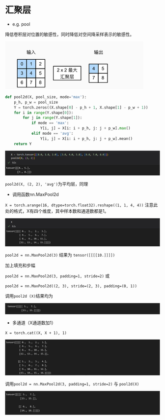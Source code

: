 # 汇聚层

- e.g. pool

降低卷积层对位置的敏感性，同时降低对空间降采样表示的敏感性。

![Untitled](%E6%B1%87%E8%81%9A%E5%B1%82%2011d738809ec14b5880ccd6178b825ff4/Untitled.png)

```python
def pool2d(X, pool_size, mode='max'):
    p_h, p_w = pool_size
    Y = torch.zeros((X.shape[0] - p_h + 1, X.shape[1] - p_w + 1))
    for i in range(Y.shape[0]):
        for j in range(Y.shape[1]):
            if mode == 'max':
                Y[i, j] = X[i: i + p_h, j: j + p_w].max()
            elif mode == 'avg':
                Y[i, j] = X[i: i + p_h, j: j + p_w].mean()
    return Y
```

![Untitled](%E6%B1%87%E8%81%9A%E5%B1%82%2011d738809ec14b5880ccd6178b825ff4/Untitled%201.png)

`pool2d(X, (2, 2), 'avg')`为平均层，同理

- 调用函数nn.MaxPool2d

`X = torch.arange(16, dtype=torch.float32).reshape((1, 1, 4, 4))` 注意此处的格式，X有四个维度，其中样本数和通道数都是1。

![Untitled](%E6%B1%87%E8%81%9A%E5%B1%82%2011d738809ec14b5880ccd6178b825ff4/Untitled%202.png)

`pool2d = nn.MaxPool2d(3)` 结果为 `tensor([[[[10.]]]])`

加上填充和步幅

`pool2d = nn.MaxPool2d(3, padding=1, stride=2)`  或 

`pool2d = nn.MaxPool2d((2, 3), stride=(2, 3), padding=(0, 1))`

调用`pool2d (X)`结果均为

![Untitled](%E6%B1%87%E8%81%9A%E5%B1%82%2011d738809ec14b5880ccd6178b825ff4/Untitled%203.png)

- 多通道（X通道数加1）

`X = torch.cat((X, X + 1), 1)`

![Untitled](%E6%B1%87%E8%81%9A%E5%B1%82%2011d738809ec14b5880ccd6178b825ff4/Untitled%204.png)

调用`pool2d = nn.MaxPool2d(3, padding=1, stride=2)` 与 `pool2d(X)`

![Untitled](%E6%B1%87%E8%81%9A%E5%B1%82%2011d738809ec14b5880ccd6178b825ff4/Untitled%205.png)